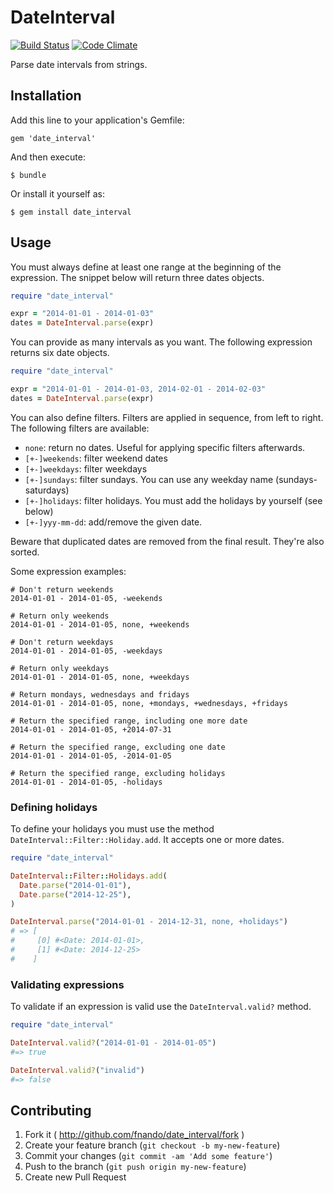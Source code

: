 # DateInterval

[![Build Status](https://travis-ci.org/fnando/date_interval.png?branch=master)](https://travis-ci.org/fnando/date_interval)
[![Code Climate](https://codeclimate.com/github/fnando/date_interval.png)](https://codeclimate.com/github/fnando/date_interval)

Parse date intervals from strings.

## Installation

Add this line to your application's Gemfile:

    gem 'date_interval'

And then execute:

    $ bundle

Or install it yourself as:

    $ gem install date_interval

## Usage

You must always define at least one range at the beginning of the expression. The snippet below will return three dates objects.

```ruby
require "date_interval"

expr = "2014-01-01 - 2014-01-03"
dates = DateInterval.parse(expr)
```

You can provide as many intervals as you want. The following expression returns six date objects.

```ruby
require "date_interval"

expr = "2014-01-01 - 2014-01-03, 2014-02-01 - 2014-02-03"
dates = DateInterval.parse(expr)
```

You can also define filters. Filters are applied in sequence, from left to right. The following filters are available:

- `none`: return no dates. Useful for applying specific filters afterwards.
- `[+-]weekends`: filter weekend dates
- `[+-]weekdays`: filter weekdays
- `[+-]sundays`: filter sundays. You can use any weekday name (sundays-saturdays)
- `[+-]holidays`: filter holidays. You must add the holidays by yourself (see below)
- `[+-]yyy-mm-dd`: add/remove the given date.

Beware that duplicated dates are removed from the final result. They're also sorted.

Some expression examples:

```text
# Don't return weekends
2014-01-01 - 2014-01-05, -weekends

# Return only weekends
2014-01-01 - 2014-01-05, none, +weekends

# Don't return weekdays
2014-01-01 - 2014-01-05, -weekdays

# Return only weekdays
2014-01-01 - 2014-01-05, none, +weekdays

# Return mondays, wednesdays and fridays
2014-01-01 - 2014-01-05, none, +mondays, +wednesdays, +fridays

# Return the specified range, including one more date
2014-01-01 - 2014-01-05, +2014-07-31

# Return the specified range, excluding one date
2014-01-01 - 2014-01-05, -2014-01-05

# Return the specified range, excluding holidays
2014-01-01 - 2014-01-05, -holidays
```

### Defining holidays

To define your holidays you must use the method `DateInterval::Filter::Holiday.add`. It accepts one or more dates.

```ruby
require "date_interval"

DateInterval::Filter::Holidays.add(
  Date.parse("2014-01-01"),
  Date.parse("2014-12-25"),
)

DateInterval.parse("2014-01-01 - 2014-12-31, none, +holidays")
# => [
#     [0] #<Date: 2014-01-01>,
#     [1] #<Date: 2014-12-25>
#    ]
```

### Validating expressions

To validate if an expression is valid use the `DateInterval.valid?` method.

```ruby
require "date_interval"

DateInterval.valid?("2014-01-01 - 2014-01-05")
#=> true

DateInterval.valid?("invalid")
#=> false
```

## Contributing

1. Fork it ( http://github.com/fnando/date_interval/fork )
2. Create your feature branch (`git checkout -b my-new-feature`)
3. Commit your changes (`git commit -am 'Add some feature'`)
4. Push to the branch (`git push origin my-new-feature`)
5. Create new Pull Request
